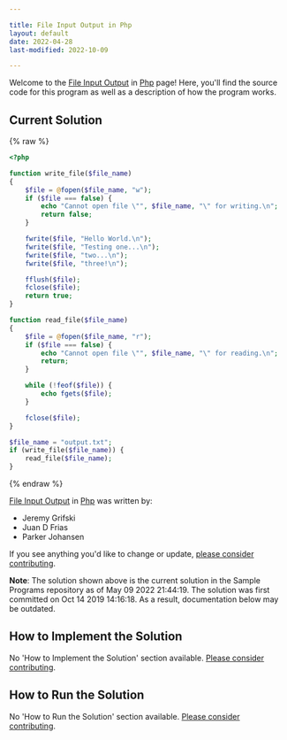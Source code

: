 ```yaml
---

title: File Input Output in Php
layout: default
date: 2022-04-28
last-modified: 2022-10-09

---
```


Welcome to the [File Input Output](https://sampleprograms.io/projects/file-input-output) in [Php](https://sampleprograms.io/languages/php) page! Here, you'll find the source code for this program as well as a description of how the program works.

## Current Solution

{% raw %}

```php
<?php

function write_file($file_name)
{
    $file = @fopen($file_name, "w");
    if ($file === false) {
        echo "Cannot open file \"", $file_name, "\" for writing.\n";
        return false;
    }

    fwrite($file, "Hello World.\n");
    fwrite($file, "Testing one...\n");
    fwrite($file, "two...\n");
    fwrite($file, "three!\n");

    fflush($file);
    fclose($file);
    return true;
}

function read_file($file_name)
{
    $file = @fopen($file_name, "r");
    if ($file === false) {
        echo "Cannot open file \"", $file_name, "\" for reading.\n";
        return;
    }

    while (!feof($file)) {
        echo fgets($file);
    }

    fclose($file);
}

$file_name = "output.txt";
if (write_file($file_name)) {
    read_file($file_name);
}
```

{% endraw %}

[File Input Output](https://sampleprograms.io/projects/file-input-output) in [Php](https://sampleprograms.io/languages/php) was written by:

- Jeremy Grifski
- Juan D Frias
- Parker Johansen

If you see anything you'd like to change or update, [please consider contributing](https://github.com/TheRenegadeCoder/sample-programs).

**Note**: The solution shown above is the current solution in the Sample Programs repository as of May 09 2022 21:44:19. The solution was first committed on Oct 14 2019 14:16:18. As a result, documentation below may be outdated.

## How to Implement the Solution

No 'How to Implement the Solution' section available. [Please consider contributing](https://github.com/TheRenegadeCoder/sample-programs-website).

## How to Run the Solution

No 'How to Run the Solution' section available. [Please consider contributing](https://github.com/TheRenegadeCoder/sample-programs-website).